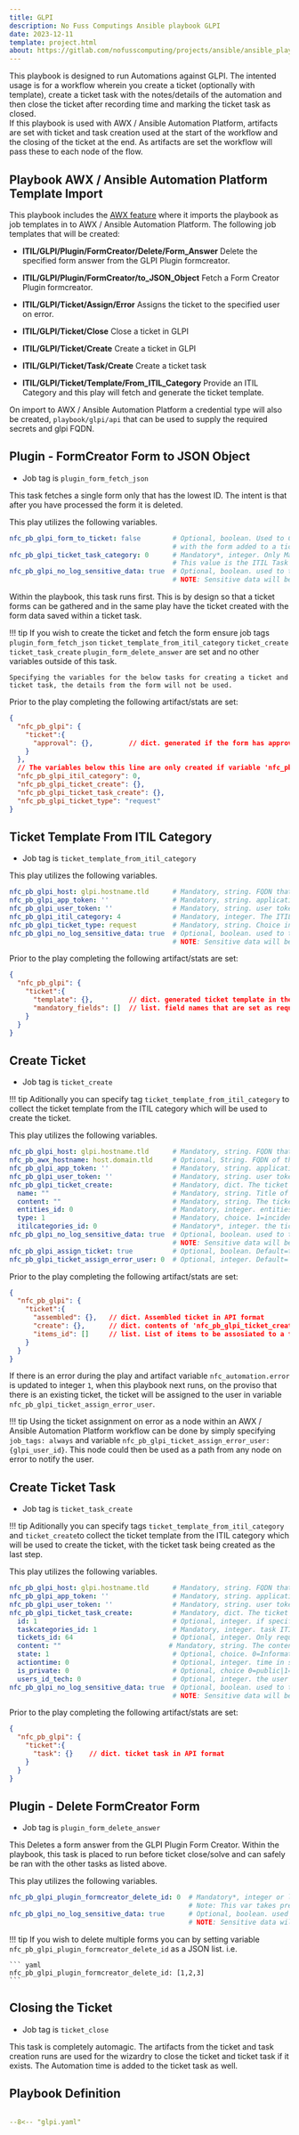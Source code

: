 ```yaml
---
title: GLPI
description: No Fuss Computings Ansible playbook GLPI
date: 2023-12-11
template: project.html
about: https://gitlab.com/nofusscomputing/projects/ansible/ansible_playbooks
---
```


This playbook is designed to run Automations against GLPI. The intented usage is for a workflow wherein you create a ticket (optionally with template), create a ticket task with the notes/details of the automation and then close the ticket after recording time and marking the ticket task as closed.  
If this playbook is used with AWX / Ansible Automation Platform, artifacts are set with ticket and task creation used at the start of the workflow and the closing of the ticket at the end. As artifacts are set the workflow will pass these to each node of the flow.


## Playbook AWX / Ansible Automation Platform Template Import

This playbook includes the [AWX feature](awx.md) where it imports the playbook as job templates in to AWX / Ansible Automation Platform. The following job templates that will be created:

- **ITIL/GLPI/Plugin/FormCreator/Delete/Form_Answer** Delete the specified form answer from the GLPI Plugin formcreator.

- **ITIL/GLPI/Plugin/FormCreator/to_JSON_Object** Fetch a Form Creator Plugin formcreator.

- **ITIL/GLPI/Ticket/Assign/Error** Assigns the ticket to the specified user on error.

- **ITIL/GLPI/Ticket/Close** Close a ticket in GLPI

- **ITIL/GLPI/Ticket/Create** Create a ticket in GLPI

- **ITIL/GLPI/Ticket/Task/Create** Create a ticket task

- **ITIL/GLPI/Ticket/Template/From_ITIL_Category** Provide an ITIL Category and this play will fetch and generate the ticket template.

On import to AWX / Ansible Automation Platform a credential type will also be created, `playbook/glpi/api` that can be used to supply the required secrets and glpi FQDN.


## Plugin - FormCreator Form to JSON Object

- Job tag is `plugin_form_fetch_json`

This task fetches a single form only that has the lowest ID. The intent is that after you have processed the form it is deleted.

This play utilizes the following variables.

``` yaml
nfc_pb_glpi_form_to_ticket: false        # Optional, boolean. Used to Create the variables required to create a ticket
                                         # with the form added to a ticket task in JSON format
nfc_pb_glpi_ticket_task_category: 0      # Mandatory*, integer. Only Mandatory if `nfc_pb_glpi_form_to_ticket=false. otherwise Optional`
                                         # This value is the ITIL Task Category from GLPI.
nfc_pb_glpi_no_log_sensitive_data: true  # Optional, boolean. used to turn `no_log` on/off for logging sensitive data
                                         # NOTE: Sensitive data will be logged. i.e. user and app token.
```

Within the playbook, this task runs first. This is by design so that a ticket forms can be gathered and in the same play have the ticket created with the form data saved within a ticket task.

!!! tip
    If you wish to create the ticket and fetch the form ensure job tags `plugin_form_fetch_json` `ticket_template_from_itil_category` `ticket_create` `ticket_task_create` `plugin_form_delete_answer` are set and no other variables outside of this task.
    
    Specifying the variables for the below tasks for creating a ticket and ticket task, the details from the form will not be used.

Prior to the play completing the following artifact/stats are set:

``` json
{
  "nfc_pb_glpi": {
    "ticket":{
      "approval": {},         // dict. generated if the form has approval configured.
    }
  },
  // The variables below this line are only created if variable 'nfc_pb_glpi_form_to_ticket=true'
  "nfc_pb_glpi_itil_category": 0,
  "nfc_pb_glpi_ticket_create": {},
  "nfc_pb_glpi_ticket_task_create": {},
  "nfc_pb_glpi_ticket_type": "request"
}

```


## Ticket Template From ITIL Category

- Job tag is `ticket_template_from_itil_category`

This play utilizes the following variables.

``` yaml
nfc_pb_glpi_host: glpi.hostname.tld      # Mandatory, string. FQDN that forms part of the url. Don't specify http|https.
nfc_pb_glpi_app_token: ''                # Mandatory, string. application token as generated from GLPI.
nfc_pb_glpi_user_token: ''               # Mandatory, string. user token as generated from GLPI.
nfc_pb_glpi_itil_category: 4             # Mandatory, integer. The ITIL Category to use from GLPI.
nfc_pb_glpi_ticket_type: request         # Mandatory, string. Choice incident|request
nfc_pb_glpi_no_log_sensitive_data: true  # Optional, boolean. used to turn `no_log` on/off for logging sensitive data
                                         # NOTE: Sensitive data will be logged. i.e. user and app token.
```

Prior to the play completing the following artifact/stats are set:

``` json
{
  "nfc_pb_glpi": {
    "ticket":{
      "template": {},         // dict. generated ticket template in the same format as would be used to send to the GLPI API 
      "mandatory_fields": []  // list. field names that are set as required from the ticket template.
    }
  }
}
```


## Create Ticket

- Job tag is `ticket_create`

!!! tip
    Aditionally you can specify tag `ticket_template_from_itil_category` to collect the ticket template from the ITIL category which will be used to create the ticket.

This play utilizes the following variables.

``` yaml
nfc_pb_glpi_host: glpi.hostname.tld      # Mandatory, string. FQDN that forms part of the url. Don't specify http|https.
nfc_pb_awx_hostname: host.domain.tld     # Optional, String. FQDN of the awx host. used to build job url for ticket description.
nfc_pb_glpi_app_token: ''                # Mandatory, string. application token as generated from GLPI.
nfc_pb_glpi_user_token: ''               # Mandatory, string. user token as generated from GLPI.
nfc_pb_glpi_ticket_create:               # Mandatory, dict. The ticket body in API Format.
  name: ""                               # Mandatory, string. Title of the ticket. If using ticket template will be appended to existing.
  content: ""                            # Mandatory, string. The ticket description. If using ticket template will be appended to existing.
  entities_id: 0                         # Mandatory, integer. entities ID for ticket to be created in.
  type: 1                                # Mandatory, choice. 1=incident|2=Request
  itilcategories_id: 0                   # Mandatory*, integer. the ticket category. ONLY mandatory for create
nfc_pb_glpi_no_log_sensitive_data: true  # Optional, boolean. used to turn `no_log` on/off for logging sensitive data
                                         # NOTE: Sensitive data will be logged. i.e. user and app token.
nfc_pb_glpi_assign_ticket: true          # Optional, boolean. Default=true. Assign the ticket to the API user.
nfc_pb_glpi_ticket_assign_error_user: 0  # Optional, integer. Default= Not specified. Assign the ticket to the specified user on error.
```

Prior to the play completing the following artifact/stats are set:

``` json
{
  "nfc_pb_glpi": {
    "ticket":{
      "assembled": {},   // dict. Assembled ticket in API format
      "create": {},      // dict. contents of 'nfc_pb_glpi_ticket_create' variable
      "items_id": []     // list. List of items to be assosiated to a tickeck on creation in API format
    }
  }
}
```

If there is an error during the play and artifact variable `nfc_automation.error` is updated to integer `1`, when this playbook next runs, on the proviso that there is an existing ticket, the ticket will be assigned to the user in variable `nfc_pb_glpi_ticket_assign_error_user`.

!!! tip
    Using the ticket assignment on error as a node within an AWX / Ansible Automation Platform workflow can be done by simply specifying `job_tags: always` and variable `nfc_pb_glpi_ticket_assign_error_user: {glpi_user_id}`. This node could then be used as a path from any node on error to notify the user.


## Create Ticket Task

- Job tag is `ticket_task_create`

!!! tip
    Aditionally you can specify tags `ticket_template_from_itil_category` and `ticket_create`to collect the ticket template from the ITIL category which will be used to create the ticket, with the ticket task being created as the last step.

This play utilizes the following variables.

``` yaml
nfc_pb_glpi_host: glpi.hostname.tld      # Mandatory, string. FQDN that forms part of the url. Don't specify http|https.
nfc_pb_glpi_app_token: ''                # Mandatory, string. application token as generated from GLPI.
nfc_pb_glpi_user_token: ''               # Mandatory, string. user token as generated from GLPI.
nfc_pb_glpi_ticket_task_create:          # Mandatory, dict. The ticket task body in API Format.
  id: 1                                  # Optional, integer. if specified will update the task. NOTE: the tickets_id must be specified
  taskcategories_id: 1                   # Mandatory, integer. task ITIL Category (ONLY Mandatory for create)
  tickets_id: 64                         # Optional, integer. Only required if not creating a ticket first. Mandatory if 'id' specified
  content: ""                           # Mandatory, string. The content of the ticket task.
  state: 1                               # Optional, choice. 0=Information|1=todo|2=Done.
  actiontime: 0                          # Optional, integer. time in seconds for task duration
  is_private: 0                          # Optional, choice 0=public|1=private
  users_id_tech: 0                       # Optional, integer. the user id of the person to assign the task.
nfc_pb_glpi_no_log_sensitive_data: true  # Optional, boolean. used to turn `no_log` on/off for logging sensitive data
                                         # NOTE: Sensitive data will be logged. i.e. user and app token.
```

Prior to the play completing the following artifact/stats are set:

``` json
{
  "nfc_pb_glpi": {
    "ticket":{
      "task": {}    // dict. ticket task in API format
    }
  }
}
```


## Plugin - Delete FormCreator Form

- Job tag is `plugin_form_delete_answer`

This Deletes a form answer from the GLPI Plugin Form Creator. Within the playbook, this task is placed to run before ticket close/solve and can safely be ran with the other tasks as listed above.

This play utilizes the following variables.

``` yaml
nfc_pb_glpi_plugin_formcreator_delete_id: 0  # Mandatory*, integer or list of integer. ID of the form answers to delete. Only required if task ran alone.
                                             # Note: This var takes precedence over artifact 'nfc_pb_glpi.plugins.form_creator.answer_id'
nfc_pb_glpi_no_log_sensitive_data: true      # Optional, boolean. used to turn `no_log` on/off for logging sensitive data
                                             # NOTE: Sensitive data will be logged. i.e. user and app token.
```

!!! tip
    If you wish to delete multiple forms you can by setting variable `nfc_pb_glpi_plugin_formcreator_delete_id` as a JSON list. i.e.
    
    ``` yaml
    nfc_pb_glpi_plugin_formcreator_delete_id: [1,2,3]
    ```


## Closing the Ticket

- Job tag is `ticket_close`

This task is completely automagic. The artifacts from the ticket and task creation runs are used for the wizardry to close the ticket and ticket task if it exists. The Automation time is added to the ticket task as well.


## Playbook Definition

``` yaml title="common.yaml" linenums="1"

--8<-- "glpi.yaml"

```